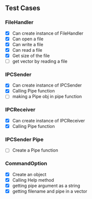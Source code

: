 
## Test Cases

### FileHandler 
- [x] Can create instance of FileHandler
- [x] Can open a file
- [x] Can write a file
- [x] Can read a file
- [x] Get size of the file 
- [ ] get vector by reading a file

### IPCSender
- [x] Can create instance of IPCSender
- [x] Calling Pipe function
- [ ] making a Pipe obj in pipe function

### IPCReceiver

- [x] Can create instance of IPCReceiver
- [x] Calling Pipe function

### IPCSender Pipe

- [ ] Create a Pipe function

### CommandOption

- [x] Create an object
- [x] Calling Help method
- [x] getting pipe argument as a string
- [x] getting filename and pipe in a vector